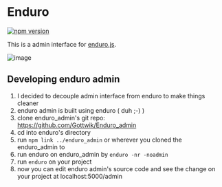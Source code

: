 # Enduro

[![npm version](https://badge.fury.io/js/enduro_admin.svg)](https://badge.fury.io/js/enduro_admin)

This is a admin interface for [enduro.js](https://github.com/Gottwik/Enduro).

![image](http://i.imgur.com/M8vGA92.png)

## Developing enduro admin
1. I decided to decouple admin interface from enduro to make things cleaner
2. enduro admin is built using enduro ( duh ;-) )
2. clone enduro_admin's git repo: https://github.com/Gottwik/Enduro_admin
3. cd into enduro's directory
4. run `npm link ../enduro_admin` or wherever you cloned the enduro_admin to
5. run enduro on enduro_admin by `enduro -nr -noadmin`
6. run `enduro` on your project
7. now you can edit enduro admin's source code and see the change on your project at localhost:5000/admin
